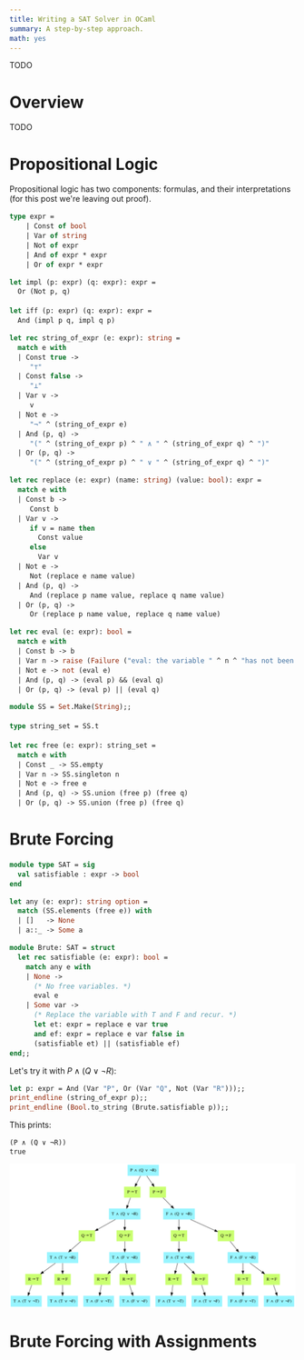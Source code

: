 ```yaml
---
title: Writing a SAT Solver in OCaml
summary: A step-by-step approach.
math: yes
---
```


TODO

# Overview

TODO

# Propositional Logic

Propositional logic has two components: formulas, and their interpretations (for this post we're leaving out proof).

```ocaml
type expr =
    | Const of bool
    | Var of string
    | Not of expr
    | And of expr * expr
    | Or of expr * expr
```

```ocaml
let impl (p: expr) (q: expr): expr =
  Or (Not p, q)
  
let iff (p: expr) (q: expr): expr =
  And (impl p q, impl q p)
```

```ocaml
let rec string_of_expr (e: expr): string =
  match e with
  | Const true ->
     "⊤"
  | Const false ->
     "⊥"
  | Var v ->
     v
  | Not e ->
     "¬" ^ (string_of_expr e)
  | And (p, q) ->
     "(" ^ (string_of_expr p) ^ " ∧ " ^ (string_of_expr q) ^ ")"
  | Or (p, q) ->
     "(" ^ (string_of_expr p) ^ " ∨ " ^ (string_of_expr q) ^ ")"
```

```ocaml
let rec replace (e: expr) (name: string) (value: bool): expr =
  match e with
  | Const b ->
     Const b
  | Var v ->
     if v = name then
       Const value
     else
       Var v
  | Not e ->
     Not (replace e name value)
  | And (p, q) ->
     And (replace p name value, replace q name value)
  | Or (p, q) ->
     Or (replace p name value, replace q name value)
```

```ocaml
let rec eval (e: expr): bool =
  match e with
  | Const b -> b
  | Var n -> raise (Failure ("eval: the variable " ^ n ^ "has not been replaced."))
  | Not e -> not (eval e)
  | And (p, q) -> (eval p) && (eval q)
  | Or (p, q) -> (eval p) || (eval q)
```

```ocaml
module SS = Set.Make(String);;

type string_set = SS.t

let rec free (e: expr): string_set =
  match e with
  | Const _ -> SS.empty
  | Var n -> SS.singleton n
  | Not e -> free e
  | And (p, q) -> SS.union (free p) (free q)
  | Or (p, q) -> SS.union (free p) (free q)
```

# Brute Forcing

```ocaml
module type SAT = sig
  val satisfiable : expr -> bool
end
```

```ocaml
let any (e: expr): string option =
  match (SS.elements (free e)) with
  | []   -> None
  | a::_ -> Some a
```

```ocaml
module Brute: SAT = struct  
  let rec satisfiable (e: expr): bool =
    match any e with
    | None ->
      (* No free variables. *)
      eval e
    | Some var ->
      (* Replace the variable with T and F and recur. *)
      let et: expr = replace e var true
      and ef: expr = replace e var false in
      (satisfiable et) || (satisfiable ef)
end;;
```

Let's try it with $P \land (Q \lor \neg R)$:

```ocaml
let p: expr = And (Var "P", Or (Var "Q", Not (Var "R")));;
print_endline (string_of_expr p);;
print_endline (Bool.to_string (Brute.satisfiable p));;
```

This prints:

```
(P ∧ (Q ∨ ¬R))
true
```

![](/assets/content/writing-sat-solver-ocaml/bruteforcing.svg)

# Brute Forcing with Assignments